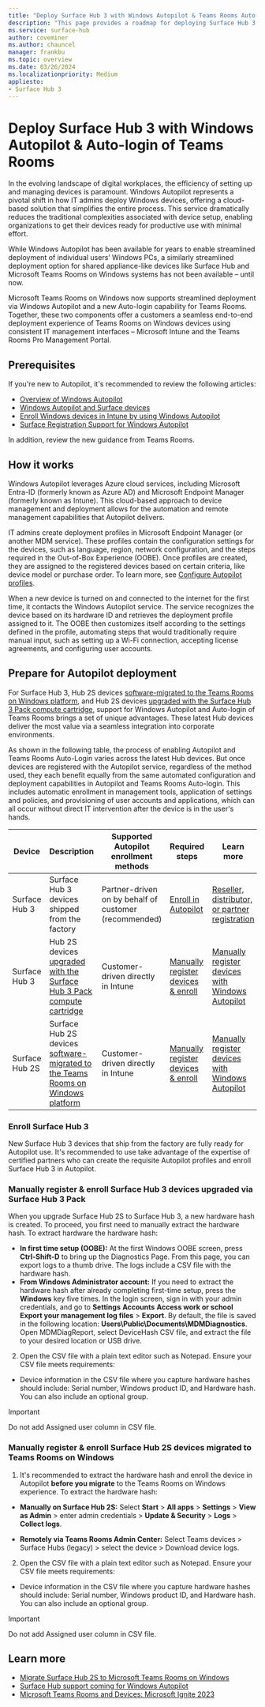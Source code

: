```yaml
---
title: "Deploy Surface Hub 3 with Windows Autopilot & Teams Rooms Auto-login"
description: "This page provides a roadmap for deploying Surface Hub 3 using Windows Autopilot and Teams Rooms Auto-login."
ms.service: surface-hub
author: coveminer
ms.author: chauncel
manager: frankbu
ms.topic: overview
ms.date: 03/26/2024
ms.localizationpriority: Medium
appliesto:
- Surface Hub 3
---
```


# Deploy Surface Hub 3 with Windows Autopilot & Auto-login of Teams Rooms 

In the evolving landscape of digital workplaces, the efficiency of setting up and managing devices is paramount. Windows Autopilot represents a pivotal shift in how IT admins deploy Windows devices, offering a cloud-based solution that simplifies the entire process. This service dramatically reduces the traditional complexities associated with device setup, enabling organizations to get their devices ready for productive use with minimal effort.

While Windows Autopilot has been available for years to enable streamlined deployment of individual users’ Windows PCs, a similarly streamlined deployment option for shared appliance-like devices like Surface Hub and Microsoft Teams Rooms on Windows systems has not been available – until now.

Microsoft Teams Rooms on Windows now supports streamlined deployment via Windows Autopilot and a new Auto-login capability for Teams Rooms. Together, these two components offer a customers a seamless end-to-end deployment experience of Teams Rooms on Windows devices using consistent IT management interfaces – Microsoft Intune and the Teams Rooms Pro Management Portal. 

## Prerequisites

If you're new to Autopilot, it's recommended to review the following articles: 

- [Overview of Windows Autopilot](/mem/autopilot/windows-autopilot)
- [Windows Autopilot and Surface devices](/surface/windows-autopilot-and-surface-devices)
- [Enroll Windows devices in Intune by using Windows Autopilot](/mem/autopilot/enrollment-autopilot)
- [Surface Registration Support for Windows Autopilot](/surface/surface-autopilot-registration-support)

In addition, review the new guidance from Teams Rooms.  

## How it works

Windows Autopilot leverages Azure cloud services, including Microsoft Entra-ID (formerly known as Azure AD) and Microsoft Endpoint Manager (formerly known as Intune). This cloud-based approach to device management and deployment allows for the automation and remote management capabilities that Autopilot delivers.

IT admins create deployment profiles in Microsoft Endpoint Manager (or another MDM service). These profiles contain the configuration settings for the devices, such as language, region, network configuration, and the steps required in the Out-of-Box Experience (OOBE). Once profiles are created, they are assigned to the registered devices based on certain criteria, like device model or purchase order. To learn more, see [Configure Autopilot profiles](/autopilot/profiles).

When a new device is turned on and connected to the internet for the first time, it contacts the Windows Autopilot service. The service recognizes the device based on its hardware ID and retrieves the deployment profile assigned to it. The OOBE then customizes itself according to the settings defined in the profile, automating steps that would traditionally require manual input, such as setting up a Wi-Fi connection, accepting license agreements, and configuring user accounts.

## Prepare for Autopilot deployment

For Surface Hub 3, Hub 2S devices [software-migrated to the Teams Rooms on Windows platform](surface-hub-2s-migrate-to-mtr-w.md), and Hub 2S devices [upgraded with the Surface Hub 3 Pack compute cartridge](install-manage-surface-hub-3-pack.md), support for Windows Autopilot and Auto-login of Teams Rooms brings a set of unique advantages. These latest Hub devices deliver the most value via a seamless integration into corporate environments. 

As shown in the following table, the process of enabling Autopilot and Teams Rooms Auto-Login varies across the latest Hub devices. But once devices are registered with the Autopilot service, regardless of the method used, they each benefit equally from the same automated configuration and deployment capabilities in Autopilot and Teams Rooms Auto-login. This includes automatic enrollment in management tools, application of settings and policies, and provisioning of user accounts and applications, which can all occur without direct IT intervention after the device is in the user's hands.


| Device                 | Description                                                                                                           | Supported Autopilot enrollment methods           | Required steps | Learn more   |
| ---------------------- | --------------------------------------------------------------------------------------------------------------------- | -------------------------------------------      | -------------- |--------------
| Surface Hub 3          | Surface Hub 3 devices shipped from the factory                                                                      | Partner-driven on by behalf of customer (recommended)| [Enroll in Autopilot](#enroll-surface-hub-3)   |  [Reseller, distributor, or partner registration](/autopilot/partner-registration)           |
| Surface Hub 3          | Hub 2S devices [upgraded with the Surface Hub 3 Pack compute cartridge](install-manage-surface-hub-3-pack.md)         | Customer-driven directly in Intune       | [Manually register devices & enroll](#manually-register--enroll-surface-hub-3-devices-upgraded-via-surface-hub-3-pack) | [Manually register devices with Windows Autopilot](/autopilot/add-devices)           |
| Surface Hub 2S         | Surface Hub 2S devices [software-migrated to the Teams Rooms on Windows platform](surface-hub-2s-migrate-to-mtr-w.md) | Customer-driven directly in Intune      | [Manually register devices & enroll](#manually-register--enroll-surface-hub-2s-devices-migrated-to-teams-rooms-on-windows)  | [Manually register devices with Windows Autopilot](/autopilot/add-devices)         |

### Enroll Surface Hub 3  

New Surface Hub 3 devices that ship from the factory are fully ready for Autopilot use. It's recommended to use take advantage of the expertise of certified partners who can create the requisite Autopilot profiles and enroll Surface Hub 3 in Autopilot.

### Manually register & enroll Surface Hub 3 devices upgraded via Surface Hub 3 Pack

When you upgrade Surface Hub 2S to Surface Hub 3, a new hardware hash is created. To proceed, you first need to manually extract the hardware hash. To extract hardware the hardware hash: 

- **In first time setup (OOBE):** At the first Windows OOBE screen, press **Ctrl-Shift-D** to bring up the Diagnostics Page. From this page, you can export logs to a thumb drive. The logs include a CSV file with the hardware hash.
- **From Windows Administrator account:** If you need to extract the hardware hash after already completing first-time setup, press the **Windows** key five times. In the login screen, sign in with your admin credentials, and go to **Settings** **Accounts** **Access work or school** **Export your management log files** > **Export**. By default, the file is saved in the following location: **Users\Public\Documents\MDMDiagnostics**. Open MDMDiagReport, select DeviceHash CSV file, and extract the file to your desired location or USB drive. 

2. Open the CSV file with a plain text editor such as Notepad. Ensure your CSV file meets requirements:

- Device information in the CSV file where you capture hardware hashes should include: Serial number, Windows product ID, and Hardware hash. You can also include an optional group. 

> [!IMPORTANT]
> Do not add Assigned user column in CSV file. 

### Manually register & enroll Surface Hub 2S devices migrated to Teams Rooms on Windows

1. It's recommended to extract the hardware hash and enroll the device in Autopilot **before you migrate** to the Teams Rooms on Windows experience. To extract the hardware hash: 

- **Manually on Surface Hub 2S:** Select **Start** > **All apps** > **Settings** > **View as Admin** > enter admin credentials > **Update & Security** > **Logs** > **Collect logs**. 

- **Remotely via Teams Rooms Admin Center:** Select Teams devices > Surface Hubs (legacy) > select the device > Download device logs. 

2. Open the CSV file with a plain text editor such as Notepad. Ensure your CSV file meets requirements:

- Device information in the CSV file where you capture hardware hashes should include: Serial number, Windows product ID, and Hardware hash. You can also include an optional group. 

> [!IMPORTANT]
> Do not add Assigned user column in CSV file. 

## Learn more

- [Migrate Surface Hub 2S to Microsoft Teams Rooms on Windows](surface-hub-2s-migrate-to-mtr-w.md)
- [Surface Hub support coming for Windows Autopilot](https://techcommunity.microsoft.com/t5/surface-it-pro-blog/surface-hub-support-coming-for-windows-autopilot/ba-p/3977848)
- [Microsoft Teams Rooms and Devices: Microsoft Ignite 2023](https://techcommunity.microsoft.com/t5/microsoft-teams-blog/microsoft-teams-rooms-and-devices-microsoft-ignite-2023/ba-p/3975581)